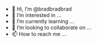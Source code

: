 - 👋 Hi, I’m @bradbradbrad
- 👀 I’m interested in ...
- 🌱 I’m currently learning ...
- 💞️ I’m looking to collaborate on ...
- 📫 How to reach me ...

<!---
bradbradbrad/bradbradbrad is a ✨ special ✨ repository because its `README.md` (this file) appears on your GitHub profile.
You can click the Preview link to take a look at your changes.
--->
